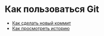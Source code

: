 # Как пользоваться Git
- [Как сделать новый коммит](./commit_help.md) 
- [Как просмотреть историю](./log_help.md)
